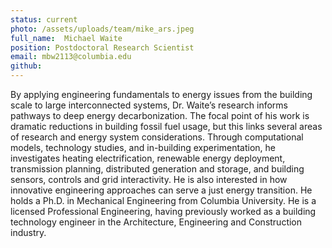 ```yaml
---
status: current
photo: /assets/uploads/team/mike_ars.jpeg
full_name:  Michael Waite
position: Postdoctoral Research Scientist
email: mbw2113@columbia.edu
github: 
---
```

By applying engineering fundamentals to energy issues from the building scale to large interconnected systems, Dr. Waite’s research informs pathways to deep energy decarbonization. The focal point of his work is dramatic reductions in building fossil fuel usage, but this links several areas of research and energy system considerations. Through computational models, technology studies, and in-building experimentation, he investigates heating electrification, renewable energy deployment, transmission planning, distributed generation and storage, and building sensors, controls and grid interactivity.  He is also interested in how innovative engineering approaches can serve a just energy transition. He holds a Ph.D. in Mechanical Engineering from Columbia University. He is a licensed Professional Engineering, having previously worked as a building technology engineer in the Architecture, Engineering and Construction industry.
